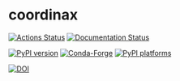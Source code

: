 # coordinax

[![Actions Status][actions-badge]][actions-link]
[![Documentation Status][rtd-badge]][rtd-link]

[![PyPI version][pypi-version]][pypi-link]
[![Conda-Forge][conda-badge]][conda-link]
[![PyPI platforms][pypi-platforms]][pypi-link]

[![DOI][zenodo-badge]][zenodo-link]

<!-- [![GitHub Discussion][github-discussions-badge]][github-discussions-link] -->

<!-- SPHINX-START -->

<!-- prettier-ignore-start -->
[actions-badge]:            https://github.com/GalacticDynamics/coordinax/workflows/CI/badge.svg
[actions-link]:             https://github.com/GalacticDynamics/coordinax/actions
[conda-badge]:              https://img.shields.io/conda/vn/conda-forge/coordinax
[conda-link]:               https://github.com/conda-forge/coordinax-feedstock
<!-- [github-discussions-badge]: https://img.shields.io/static/v1?label=Discussions&message=Ask&color=blue&logo=github
[github-discussions-link]:  https://github.com/GalacticDynamics/coordinax/discussions -->
[pypi-link]:                https://pypi.org/project/coordinax/
[pypi-platforms]:           https://img.shields.io/pypi/pyversions/coordinax
[pypi-version]:             https://img.shields.io/pypi/v/coordinax
[rtd-badge]:                https://readthedocs.org/projects/coordinax/badge/?version=latest
[rtd-link]:                 https://coordinax.readthedocs.io/en/latest/?badge=latest
[zenodo-badge]:             https://zenodo.org/badge/755708966.svg
[zenodo-link]:              https://zenodo.org/doi/10.5281/zenodo.10850557

<!-- prettier-ignore-end -->
